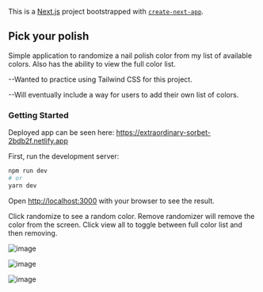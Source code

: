 This is a [Next.js](https://nextjs.org/) project bootstrapped with [`create-next-app`](https://github.com/vercel/next.js/tree/canary/packages/create-next-app).
## Pick your polish

Simple application to randomize a nail polish color from my list of available colors.  Also has the ability to view the full color list.

--Wanted to practice using Tailwind CSS for this project.

--Will eventually include a way for users to add their own list of colors.

### Getting Started

Deployed app can be seen here:  https://extraordinary-sorbet-2bdb2f.netlify.app



First, run the development server:

```bash
npm run dev
# or
yarn dev
```

Open [http://localhost:3000](http://localhost:3000) with your browser to see the result.

Click randomize to see a random color.  Remove randomizer will remove the color from the screen.  Click view all to toggle between full color list and then removing.

![image](https://user-images.githubusercontent.com/73319716/234095110-4787db97-1e18-49b2-9ba8-2830dd421048.png)

![image](https://user-images.githubusercontent.com/73319716/234095211-37ce73fa-30fa-438e-926f-c466e23dab23.png)


![image](https://user-images.githubusercontent.com/73319716/234095273-69681560-fd34-4a79-9f73-a11fe1267388.png)
